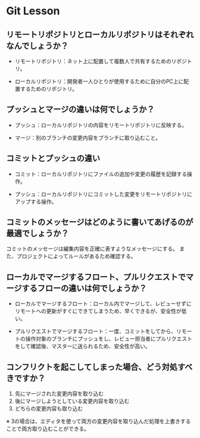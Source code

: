 # Git Lesson


## リモートリポジトリとローカルリポジトリはそれぞれなんでしょうか？

* リモートリポジトリ：ネット上に配置して複数人で共有するためのリポジトリ。

* ローカルリポジトリ：開発者一人ひとりが使用するために自分のPC上に配置するためのリポジトリ。


## プッシュとマージの違いは何でしょうか？

* プッシュ：ローカルリポジトリの内容をリモートリポジトリに反映する。

* マージ：別のブランチの変更内容をブランチに取り込むこと。


## コミットとプッシュの違い

* コミット：ローカルリポジトリにファイルの追加や変更の履歴を記録する操作。

* プッシュ：ローカルリポジトリにコミットした変更をリモートリポジトリにアップする操作。


## コミットのメッセージはどのように書いてあげるのが最適でしょうか？

コミットのメッセージは編集内容を正確に表すようなメッセージにする。
また、プロジェクトによってルールがあるため確認する。


## ローカルでマージするフロート、プルリクエストでマージするフローの違いは何でしょうか？

* ローカルでマージするフロート：ローカル内でマージして、レビューせずにリモートへの更新がすぐにできてしまうため、早くできるが、安全性が低い。

* プルリクエストでマージするフロート：一度、コミットをしてから、リモートの操作対象のブランチにプッシュをし、レビュー担当者にプルリクエストをして確認後、マスターに送られるため、安全性が高い。


## コンフリクトを起こしてしまった場合、どう対処すべきですか？

1. 先にマージされた変更内容を取り込む
2. 後にマージしようとしている変更内容を取り込む
3. どちらの変更内容も取り込む

※ 3の場合は、エディタを使って両方の変更内容を取り込んだ処理を上書きすることで両方取り込むことができる。
